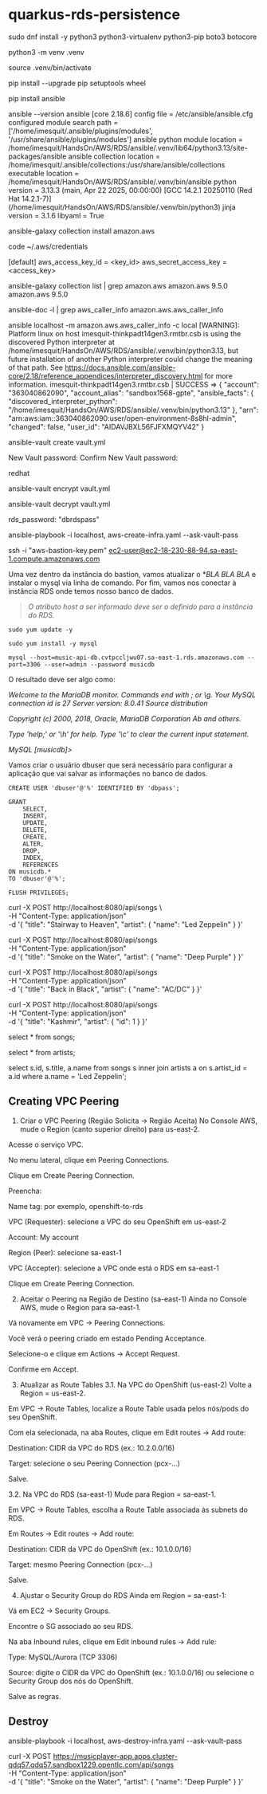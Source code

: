 # quarkus-rds-persistence




sudo dnf install -y python3 python3-virtualenv python3-pip boto3 botocore

python3 -m venv .venv

source .venv/bin/activate

pip install --upgrade pip setuptools wheel

pip install ansible

ansible --version
ansible [core 2.18.6]
  config file = /etc/ansible/ansible.cfg
  configured module search path = ['/home/imesquit/.ansible/plugins/modules', '/usr/share/ansible/plugins/modules']
  ansible python module location = /home/imesquit/HandsOn/AWS/RDS/ansible/.venv/lib64/python3.13/site-packages/ansible
  ansible collection location = /home/imesquit/.ansible/collections:/usr/share/ansible/collections
  executable location = /home/imesquit/HandsOn/AWS/RDS/ansible/.venv/bin/ansible
  python version = 3.13.3 (main, Apr 22 2025, 00:00:00) [GCC 14.2.1 20250110 (Red Hat 14.2.1-7)] (/home/imesquit/HandsOn/AWS/RDS/ansible/.venv/bin/python3)
  jinja version = 3.1.6
  libyaml = True

ansible-galaxy collection install amazon.aws

code ~/.aws/credentials

[default]
aws_access_key_id     = <key_id>
aws_secret_access_key = <access_key>


ansible-galaxy collection list | grep amazon.aws
amazon.aws                               9.5.0  
amazon.aws                               9.5.0


ansible-doc -l | grep aws_caller_info
amazon.aws.aws_caller_info


ansible localhost -m amazon.aws.aws_caller_info -c local
[WARNING]: Platform linux on host imesquit-thinkpadt14gen3.rmtbr.csb is using the discovered Python interpreter at /home/imesquit/HandsOn/AWS/RDS/ansible/.venv/bin/python3.13, but future installation of another Python interpreter
could change the meaning of that path. See https://docs.ansible.com/ansible-core/2.18/reference_appendices/interpreter_discovery.html for more information.
imesquit-thinkpadt14gen3.rmtbr.csb | SUCCESS => {
    "account": "363040862090",
    "account_alias": "sandbox1568-gpte",
    "ansible_facts": {
        "discovered_interpreter_python": "/home/imesquit/HandsOn/AWS/RDS/ansible/.venv/bin/python3.13"
    },
    "arn": "arn:aws:iam::363040862090:user/open-environment-8s8hl-admin",
    "changed": false,
    "user_id": "AIDAVJBXL56FJFXMQYV42"
}

ansible-vault create vault.yml


New Vault password: 
Confirm New Vault password: 

redhat

ansible-vault encrypt vault.yml

ansible-vault decrypt vault.yml

rds_password: "dbrdspass"


ansible-playbook -i localhost, aws-create-infra.yaml --ask-vault-pass


ssh -i "aws-bastion-key.pem" ec2-user@ec2-18-230-88-94.sa-east-1.compute.amazonaws.com

Uma vez dentro da instância do bastion, vamos atualizar o **BLA BLA BLA* e instalar o mysql via linha de comando. Por fim, vamos nos conectar à instância RDS onde temos nosso banco de dados. 

> *O atributo host a ser informado deve ser o definido para a instância do RDS.*
```
sudo yum update -y

sudo yum install -y mysql

mysql --host=music-api-db.cvtpccljwu07.sa-east-1.rds.amazonaws.com --port=3306 --user=admin --password musicdb
```

O resultado deve ser algo como:

*Welcome to the MariaDB monitor.  Commands end with ; or \g.*
*Your MySQL connection id is 27*
*Server version: 8.0.41 Source distribution*

*Copyright (c) 2000, 2018, Oracle, MariaDB Corporation Ab and others.*

*Type 'help;' or '\h' for help. Type '\c' to clear the current input statement.*

*MySQL [musicdb]>*

Vamos criar o usuário dbuser que será necessário para configurar a aplicação  que vai salvar as informações no banco de dados.

```
CREATE USER 'dbuser'@'%' IDENTIFIED BY 'dbpass';

GRANT 
    SELECT,
    INSERT,
    UPDATE,
    DELETE,
    CREATE,
    ALTER,
    DROP,
    INDEX,
    REFERENCES
ON musicdb.* 
TO 'dbuser'@'%';

FLUSH PRIVILEGES;
```

curl -X POST http://localhost:8080/api/songs \  
  -H "Content-Type: application/json"    
  -d '{
        "title": "Stairway to Heaven",
        "artist": {
          "name": "Led Zeppelin"
        }
      }'

curl -X POST http://localhost:8080/api/songs \
  -H "Content-Type: application/json" \
  -d '{
        "title": "Smoke on the Water",
        "artist": {
          "name": "Deep Purple"
        }
      }'

curl -X POST http://localhost:8080/api/songs \
  -H "Content-Type: application/json" \
  -d '{
        "title": "Back in Black",
        "artist": {
          "name": "AC/DC"
        }
      }'

curl -X POST http://localhost:8080/api/songs \
  -H "Content-Type: application/json" \
  -d '{
        "title": "Kashmir",
        "artist": {
          "id": 1
        }
      }'

select * from songs;

select * from artists;

select s.id, s.title, a.name from songs s inner join artists a on s.artist_id = a.id where a.name = 'Led Zeppelin';


## Creating VPC Peering

1. Criar o VPC Peering (Região Solicita → Região Aceita)
No Console AWS, mude o Region (canto superior direito) para us-east-2.

Acesse o serviço VPC.

No menu lateral, clique em Peering Connections.

Clique em Create Peering Connection.

Preencha:

Name tag: por exemplo, openshift-to-rds

VPC (Requester): selecione a VPC do seu OpenShift em us-east-2

Account: My account

Region (Peer): selecione sa-east-1

VPC (Accepter): selecione a VPC onde está o RDS em sa-east-1

Clique em Create Peering Connection.

2. Aceitar o Peering na Região de Destino (sa-east-1)
Ainda no Console AWS, mude o Region para sa-east-1.

Vá novamente em VPC → Peering Connections.

Você verá o peering criado em estado Pending Acceptance.

Selecione-o e clique em Actions → Accept Request.

Confirme em Accept.

3. Atualizar as Route Tables
3.1. Na VPC do OpenShift (us-east-2)
Volte a Region = us-east-2.

Em VPC → Route Tables, localize a Route Table usada pelos nós/pods do seu OpenShift.

Com ela selecionada, na aba Routes, clique em Edit routes → Add route:

Destination: CIDR da VPC do RDS (ex.: 10.2.0.0/16)

Target: selecione o seu Peering Connection (pcx-...)

Salve.

3.2. Na VPC do RDS (sa-east-1)
Mude para Region = sa-east-1.

Em VPC → Route Tables, escolha a Route Table associada às subnets do RDS.

Em Routes → Edit routes → Add route:

Destination: CIDR da VPC do OpenShift (ex.: 10.1.0.0/16)

Target: mesmo Peering Connection (pcx-...)

Salve.

4. Ajustar o Security Group do RDS
Ainda em Region = sa-east-1:

Vá em EC2 → Security Groups.

Encontre o SG associado ao seu RDS.

Na aba Inbound rules, clique em Edit inbound rules → Add rule:

Type: MySQL/Aurora (TCP 3306)

Source: digite o CIDR da VPC do OpenShift (ex.: 10.1.0.0/16) ou selecione o Security Group dos nós do OpenShift.

Salve as regras.


## Destroy

ansible-playbook -i localhost, aws-destroy-infra.yaml --ask-vault-pass




curl -X POST https://musicplayer-app.apps.cluster-qdq57.qdq57.sandbox1229.opentlc.com/api/songs \
  -H "Content-Type: application/json" \
  -d '{
        "title": "Smoke on the Water",
        "artist": {
          "name": "Deep Purple"
        }
      }'